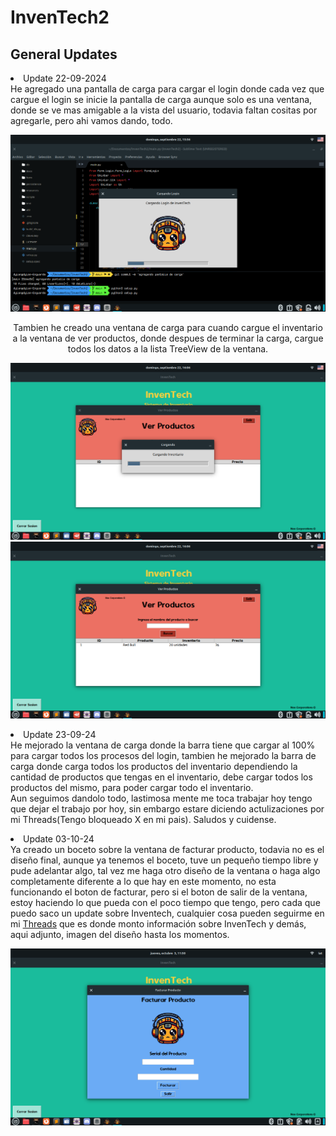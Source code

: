 # InvenTech2

## General Updates
<p align="centar">
  <li>Update 22-09-2024</li> He agregado una pantalla de carga para cargar el login donde cada vez que cargue el login se inicie la pantalla de carga aunque solo es una ventana, donde se ve mas amigable a la vista del usuario, todavia faltan cositas por agregarle, pero ahi vamos dando, todo.
</p>
<img src='/resources/screenshot/screenshot3.png'>
<p align="center">
  Tambien he creado una ventana de carga para cuando cargue el inventario a la ventana de ver productos, donde despues de terminar la carga, cargue todos los datos a la lista TreeView de la ventana.
</p>
<img src='/resources/screenshot/screenshot4.png'>
<img src='/resources/screenshot/screenshot5.png'>
<p align="center">
<li>Update 23-09-24</li> He mejorado la ventana de carga donde la barra tiene que cargar al 100% para cargar todos los procesos del login, tambien he mejorado la barra de carga donde carga todos los productos del inventario dependiendo la cantidad de productos que tengas en el inventario, debe cargar todos los productos del mismo, para poder cargar todo el inventario. <br> Aun seguimos dandolo todo, lastimosa mente me toca trabajar hoy tengo que dejar el trabajo por hoy, sin embargo estare diciendo actulizaciones por mi Threads(Tengo bloqueado X en mi pais).
Saludos y cuidense.
</p>
<p align="center">
  <li>Update 03-10-24</li> Ya creado un boceto sobre la ventana de facturar producto, todavia no es el diseño final, aunque ya tenemos el boceto, tuve un pequeño tiempo libre y pude adelantar algo, tal vez me haga otro diseño de la ventana o haga algo completamente diferente a lo que hay en este momento, no esta funcionando el boton de facturar, pero si el boton de salir de la ventana, estoy haciendo lo que pueda con el poco tiempo que tengo, pero cada que puedo saco un update sobre Inventech, cualquier cosa pueden seguirme en mi <a href='https://www.threads.net/@dumb.nox'>Threads</a> que es donde monto información sobre InvenTech y demás, aqui adjunto, imagen del diseño hasta los momentos.
</p>
<img src='/resources/screenshot/screenshot6.png'>